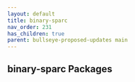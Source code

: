 ```yaml
---
layout: default
title: binary-sparc
nav_order: 231
has_children: true
parent: bullseye-proposed-updates main
---
```


## binary-sparc Packages
